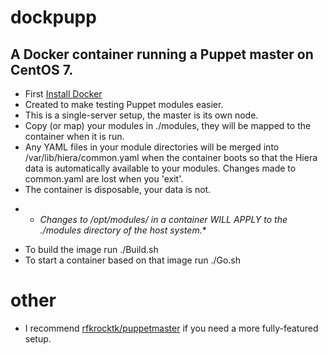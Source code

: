 dockpupp
========
## A Docker container running a Puppet master on CentOS 7.
- First [Install Docker](http://docs.docker.com/linux/step_one/)
- Created to make testing Puppet modules easier.
- This is a single-server setup, the master is its own node.
- Copy (or map) your modules in ./modules, they will be mapped to the container
 when it is run.
- Any YAML files in your module directories will be merged into
 /var/lib/hiera/common.yaml when the container boots so that the Hiera data is
 automatically available to your modules. Changes made to common.yaml are lost
 when you 'exit'.
- The container is disposable, your data is not.
 * * **Changes to /opt/modules/* in a container WILL APPLY to the ./modules directory of the host system.**
- To build the image run ./Build.sh
- To start a container based on that image run ./Go.sh


# other
- I recommend [rfkrocktk/puppetmaster](https://github.com/rfkrocktk/docker-puppetmaster) if you need a more fully-featured setup.

